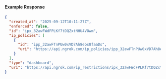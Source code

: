<!-- Code generated for API Clients. DO NOT EDIT. -->

#### Example Response

```json
{
  "created_at": "2025-09-12T10:11:27Z",
  "enforced": false,
  "id": "ipx_32awFWdFPLKf7tDQZxtNHU4VOwm",
  "ip_policies": [
    {
      "id": "ipp_32awFTnPUw0xVD7Ah8ebs8faaDo",
      "uri": "https://api.ngrok.com/ip_policies/ipp_32awFTnPUw0xVD7Ah8ebs8faaDo"
    }
  ],
  "type": "dashboard",
  "uri": "https://api.ngrok.com/ip_restrictions/ipx_32awFWdFPLKf7tDQZxtNHU4VOwm"
}
```
